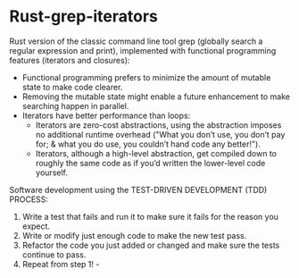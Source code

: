 # Rust-grep-iterators
Rust version of the classic command line tool grep (globally search a regular expression and print), implemented with functional programming features (iterators and closures): 
- Functional programming prefers to minimize  the amount of mutable state to make code clearer.
- Removing the mutable state might enable a future enhancement to make searching happen in parallel.
- Iterators have better performance than loops: 
  - Iterators are zero-cost abstractions, using the abstraction imposes no additional runtime overhead ("What you don’t use, you don’t pay for; & what you do use, you couldn’t hand code any better!"). 
  - Iterators, although a high-level abstraction, get compiled down to roughly the same code as if you’d written the lower-level code yourself.


Software development using the TEST-DRIVEN DEVELOPMENT (TDD) PROCESS: 
1. Write a test that fails and run it to make sure it fails for the reason you expect.
2. Write or modify just enough code to make the new test pass.
3. Refactor the code you just added or changed and make sure the tests continue to pass.
4. Repeat from step 1! - 
